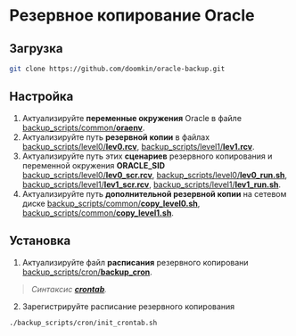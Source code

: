 # Резервное копирование Oracle

## Загрузка

```bash
git clone https://github.com/doomkin/oracle-backup.git
```

## Настройка

1. Актуализируйте **переменные окружения** Oracle в файле [backup_scripts/common/**oraenv**](backup_scripts/common/oraenv).
2. Актуализируйте путь **резервной копии** в файлах [backup_scripts/level0/**lev0.rcv**](backup_scripts/level0/lev0.rcv), [backup_scripts/level1/**lev1.rcv**](backup_scripts/level1/lev1.rcv).
3. Актуализируйте путь этих **сценариев** резервного копирования и переменной окружения **ORACLE_SID** [backup_scripts/level0/**lev0_scr.rcv**](backup_scripts/level0/lev0_scr.rcv), [backup_scripts/level0/**lev0_run.sh**](backup_scripts/level0/lev0_run.sh), [backup_scripts/level1/**lev1_scr.rcv**](backup_scripts/level1/lev1_scr.rcv), [backup_scripts/level1/**lev1_run.sh**](backup_scripts/level1/lev1_run.sh).
4. Актуализируйте путь **дополнительной резервной копии** на сетевом диске [backup_scripts/common/**copy_level0.sh**](backup_scripts/common/copy_level0.sh), [backup_scripts/common/**copy_level1.sh**](backup_scripts/common/copy_level1.sh).

## Установка

1. Актуализируйте файл **расписания** резервного копировани [backup_scripts/cron/**backup_cron**](backup_scripts/cron/backup_cron).

> _Синтаксис [**crontab**](https://losst.ru/nastrojka-cron)._

2. Зарегистрируйте расписание резервного копирования
```bash
./backup_scripts/cron/init_crontab.sh
```